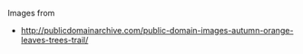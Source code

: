Images from 

* http://publicdomainarchive.com/public-domain-images-autumn-orange-leaves-trees-trail/